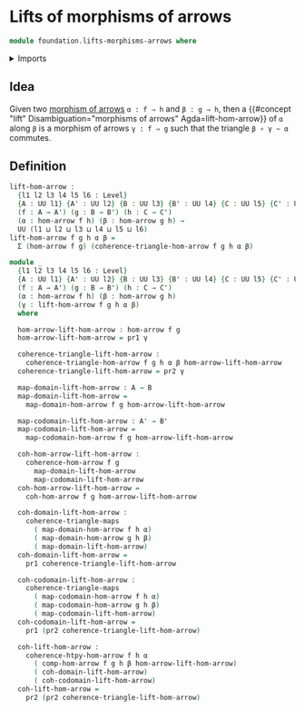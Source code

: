 # Lifts of morphisms of arrows

```agda
module foundation.lifts-morphisms-arrows where
```

<details><summary>Imports</summary>

```agda
open import foundation.commuting-triangles-of-morphisms-arrows
open import foundation.dependent-pair-types
open import foundation.morphisms-arrows
open import foundation.homotopies-morphisms-arrows
open import foundation.universe-levels
open import foundation.commuting-triangles-of-maps
```

</details>

## Idea

Given two [morphism of arrows](foundation.morphisms-arrows.md) `α : f ⇒ h` and
`β : g ⇒ h`, then a
{{#concept "lift" Disambiguation="morphisms of arrows" Agda=lift-hom-arrow}} of
`α` along `β` is a morphism of arrows `γ : f ⇒ g` such that the triangle
`β ∘ γ ~ α` commutes.

## Definition

```agda
lift-hom-arrow :
  {l1 l2 l3 l4 l5 l6 : Level}
  {A : UU l1} {A' : UU l2} {B : UU l3} {B' : UU l4} {C : UU l5} {C' : UU l6}
  (f : A → A') (g : B → B') (h : C → C')
  (α : hom-arrow f h) (β : hom-arrow g h) →
  UU (l1 ⊔ l2 ⊔ l3 ⊔ l4 ⊔ l5 ⊔ l6)
lift-hom-arrow f g h α β =
  Σ (hom-arrow f g) (coherence-triangle-hom-arrow f g h α β)

module _
  {l1 l2 l3 l4 l5 l6 : Level}
  {A : UU l1} {A' : UU l2} {B : UU l3} {B' : UU l4} {C : UU l5} {C' : UU l6}
  (f : A → A') (g : B → B') (h : C → C')
  (α : hom-arrow f h) (β : hom-arrow g h)
  (γ : lift-hom-arrow f g h α β)
  where

  hom-arrow-lift-hom-arrow : hom-arrow f g
  hom-arrow-lift-hom-arrow = pr1 γ

  coherence-triangle-lift-hom-arrow :
    coherence-triangle-hom-arrow f g h α β hom-arrow-lift-hom-arrow
  coherence-triangle-lift-hom-arrow = pr2 γ

  map-domain-lift-hom-arrow : A → B
  map-domain-lift-hom-arrow =
    map-domain-hom-arrow f g hom-arrow-lift-hom-arrow

  map-codomain-lift-hom-arrow : A' → B'
  map-codomain-lift-hom-arrow =
    map-codomain-hom-arrow f g hom-arrow-lift-hom-arrow

  coh-hom-arrow-lift-hom-arrow :
    coherence-hom-arrow f g
      map-domain-lift-hom-arrow
      map-codomain-lift-hom-arrow
  coh-hom-arrow-lift-hom-arrow =
    coh-hom-arrow f g hom-arrow-lift-hom-arrow

  coh-domain-lift-hom-arrow :
    coherence-triangle-maps
      ( map-domain-hom-arrow f h α)
      ( map-domain-hom-arrow g h β)
      ( map-domain-lift-hom-arrow)
  coh-domain-lift-hom-arrow =
    pr1 coherence-triangle-lift-hom-arrow

  coh-codomain-lift-hom-arrow :
    coherence-triangle-maps
      ( map-codomain-hom-arrow f h α)
      ( map-codomain-hom-arrow g h β)
      ( map-codomain-lift-hom-arrow)
  coh-codomain-lift-hom-arrow =
    pr1 (pr2 coherence-triangle-lift-hom-arrow)

  coh-lift-hom-arrow :
    coherence-htpy-hom-arrow f h α
      ( comp-hom-arrow f g h β hom-arrow-lift-hom-arrow)
      ( coh-domain-lift-hom-arrow)
      ( coh-codomain-lift-hom-arrow)
  coh-lift-hom-arrow =
    pr2 (pr2 coherence-triangle-lift-hom-arrow)
```
